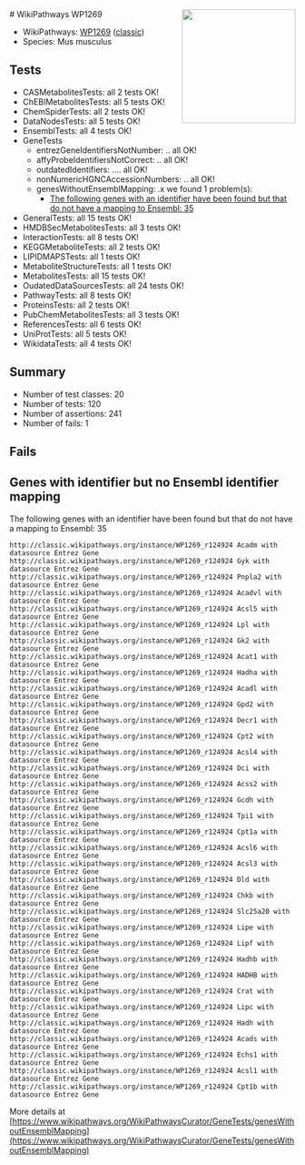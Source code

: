 <img style="float: right; width: 200px" src="https://upload.wikimedia.org/wikipedia/commons/thumb/8/83/Wplogo_with_text_500.png/640px-Wplogo_with_text_500.png" />
# WikiPathways WP1269

* WikiPathways: [WP1269](https://wikipathways.org/pathways/WP1269) ([classic](https://classic.wikipathways.org/instance/WP1269))
* Species: Mus musculus
## Tests
* CASMetabolitesTests: all 2 tests OK!
* ChEBIMetabolitesTests: all 5 tests OK!
* ChemSpiderTests: all 2 tests OK!
* DataNodesTests: all 5 tests OK!
* EnsemblTests: all 4 tests OK!
* GeneTests
    * entrezGeneIdentifiersNotNumber: .. all OK!
    * affyProbeIdentifiersNotCorrect: .. all OK!
    * outdatedIdentifiers: .... all OK!
    * nonNumericHGNCAccessionNumbers: .. all OK!
    * genesWithoutEnsemblMapping: .x we found 1 problem(s):
        * [The following genes with an identifier have been found but that do not have a mapping to Ensembl: 35](#c4e54350)
* GeneralTests: all 15 tests OK!
* HMDBSecMetabolitesTests: all 3 tests OK!
* InteractionTests: all 8 tests OK!
* KEGGMetaboliteTests: all 2 tests OK!
* LIPIDMAPSTests: all 1 tests OK!
* MetaboliteStructureTests: all 1 tests OK!
* MetabolitesTests: all 15 tests OK!
* OudatedDataSourcesTests: all 24 tests OK!
* PathwayTests: all 8 tests OK!
* ProteinsTests: all 2 tests OK!
* PubChemMetabolitesTests: all 3 tests OK!
* ReferencesTests: all 6 tests OK!
* UniProtTests: all 5 tests OK!
* WikidataTests: all 4 tests OK!


## Summary

* Number of test classes: 20
* Number of tests: 120
* Number of assertions: 241
* Number of fails: 1

## Fails

<a name="c4e54350" />

## Genes with identifier but no Ensembl identifier mapping

The following genes with an identifier have been found but that do not have a mapping to Ensembl: 35
```
http://classic.wikipathways.org/instance/WP1269_r124924 Acadm with datasource Entrez Gene
http://classic.wikipathways.org/instance/WP1269_r124924 Gyk with datasource Entrez Gene
http://classic.wikipathways.org/instance/WP1269_r124924 Pnpla2 with datasource Entrez Gene
http://classic.wikipathways.org/instance/WP1269_r124924 Acadvl with datasource Entrez Gene
http://classic.wikipathways.org/instance/WP1269_r124924 Acsl5 with datasource Entrez Gene
http://classic.wikipathways.org/instance/WP1269_r124924 Lpl with datasource Entrez Gene
http://classic.wikipathways.org/instance/WP1269_r124924 Gk2 with datasource Entrez Gene
http://classic.wikipathways.org/instance/WP1269_r124924 Acat1 with datasource Entrez Gene
http://classic.wikipathways.org/instance/WP1269_r124924 Hadha with datasource Entrez Gene
http://classic.wikipathways.org/instance/WP1269_r124924 Acadl with datasource Entrez Gene
http://classic.wikipathways.org/instance/WP1269_r124924 Gpd2 with datasource Entrez Gene
http://classic.wikipathways.org/instance/WP1269_r124924 Decr1 with datasource Entrez Gene
http://classic.wikipathways.org/instance/WP1269_r124924 Cpt2 with datasource Entrez Gene
http://classic.wikipathways.org/instance/WP1269_r124924 Acsl4 with datasource Entrez Gene
http://classic.wikipathways.org/instance/WP1269_r124924 Dci with datasource Entrez Gene
http://classic.wikipathways.org/instance/WP1269_r124924 Acss2 with datasource Entrez Gene
http://classic.wikipathways.org/instance/WP1269_r124924 Gcdh with datasource Entrez Gene
http://classic.wikipathways.org/instance/WP1269_r124924 Tpi1 with datasource Entrez Gene
http://classic.wikipathways.org/instance/WP1269_r124924 Cpt1a with datasource Entrez Gene
http://classic.wikipathways.org/instance/WP1269_r124924 Acsl6 with datasource Entrez Gene
http://classic.wikipathways.org/instance/WP1269_r124924 Acsl3 with datasource Entrez Gene
http://classic.wikipathways.org/instance/WP1269_r124924 Dld with datasource Entrez Gene
http://classic.wikipathways.org/instance/WP1269_r124924 Chkb with datasource Entrez Gene
http://classic.wikipathways.org/instance/WP1269_r124924 Slc25a20 with datasource Entrez Gene
http://classic.wikipathways.org/instance/WP1269_r124924 Lipe with datasource Entrez Gene
http://classic.wikipathways.org/instance/WP1269_r124924 Lipf with datasource Entrez Gene
http://classic.wikipathways.org/instance/WP1269_r124924 Hadhb with datasource Entrez Gene
http://classic.wikipathways.org/instance/WP1269_r124924 HADHB with datasource Entrez Gene
http://classic.wikipathways.org/instance/WP1269_r124924 Crat with datasource Entrez Gene
http://classic.wikipathways.org/instance/WP1269_r124924 Lipc with datasource Entrez Gene
http://classic.wikipathways.org/instance/WP1269_r124924 Hadh with datasource Entrez Gene
http://classic.wikipathways.org/instance/WP1269_r124924 Acads with datasource Entrez Gene
http://classic.wikipathways.org/instance/WP1269_r124924 Echs1 with datasource Entrez Gene
http://classic.wikipathways.org/instance/WP1269_r124924 Acsl1 with datasource Entrez Gene
http://classic.wikipathways.org/instance/WP1269_r124924 Cpt1b with datasource Entrez Gene
```

More details at [https://www.wikipathways.org/WikiPathwaysCurator/GeneTests/genesWithoutEnsemblMapping](https://www.wikipathways.org/WikiPathwaysCurator/GeneTests/genesWithoutEnsemblMapping)

